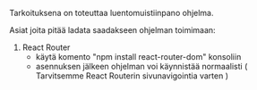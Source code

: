 Tarkoituksena on toteuttaa luentomuistiinpano ohjelma. 

Asiat joita pitää ladata saadakseen ohjelman toimimaan:

1. React Router
    - käytä komento "npm install react-router-dom" konsoliin
    - asennuksen jälkeen ohjelman voi käynnistää normaalisti
    ( Tarvitsemme React Routerin sivunavigointia varten )